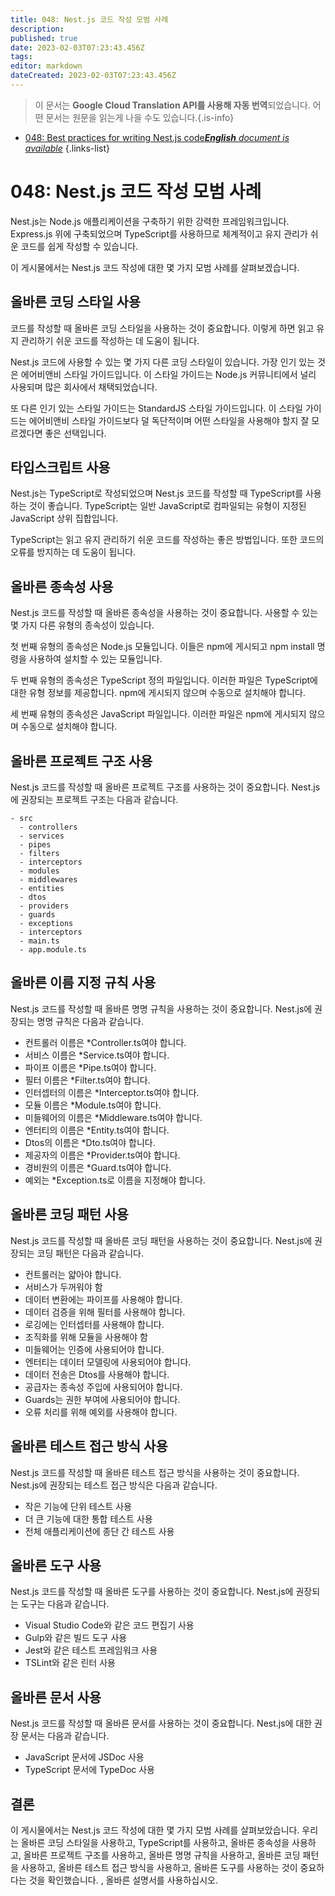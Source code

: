 ```yaml
---
title: 048: Nest.js 코드 작성 모범 사례
description: 
published: true
date: 2023-02-03T07:23:43.456Z
tags: 
editor: markdown
dateCreated: 2023-02-03T07:23:43.456Z
---
```


> 이 문서는 **Google Cloud Translation API를 사용해 자동 번역**되었습니다.
어떤 문서는 원문을 읽는게 나을 수도 있습니다.{.is-info}



- [048: Best practices for writing Nest.js code***English** document is available*](/en/Knowledge-base/Nest-js/Learning/048-best-practices-for-writing-nest-js-code)
{.links-list}


# 048: Nest.js 코드 작성 모범 사례

Nest.js는 Node.js 애플리케이션을 구축하기 위한 강력한 프레임워크입니다. Express.js 위에 구축되었으며 TypeScript를 사용하므로 체계적이고 유지 관리가 쉬운 코드를 쉽게 작성할 수 있습니다.

이 게시물에서는 Nest.js 코드 작성에 대한 몇 가지 모범 사례를 살펴보겠습니다.

## 올바른 코딩 스타일 사용

코드를 작성할 때 올바른 코딩 스타일을 사용하는 것이 중요합니다. 이렇게 하면 읽고 유지 관리하기 쉬운 코드를 작성하는 데 도움이 됩니다.

Nest.js 코드에 사용할 수 있는 몇 가지 다른 코딩 스타일이 있습니다. 가장 인기 있는 것은 에어비앤비 스타일 가이드입니다. 이 스타일 가이드는 Node.js 커뮤니티에서 널리 사용되며 많은 회사에서 채택되었습니다.

또 다른 인기 있는 스타일 가이드는 StandardJS 스타일 가이드입니다. 이 스타일 가이드는 에어비앤비 스타일 가이드보다 덜 독단적이며 어떤 스타일을 사용해야 할지 잘 모르겠다면 좋은 선택입니다.

## 타입스크립트 사용

Nest.js는 TypeScript로 작성되었으며 Nest.js 코드를 작성할 때 TypeScript를 사용하는 것이 좋습니다. TypeScript는 일반 JavaScript로 컴파일되는 유형이 지정된 JavaScript 상위 집합입니다.

TypeScript는 읽고 유지 관리하기 쉬운 코드를 작성하는 좋은 방법입니다. 또한 코드의 오류를 방지하는 데 도움이 됩니다.

## 올바른 종속성 사용

Nest.js 코드를 작성할 때 올바른 종속성을 사용하는 것이 중요합니다. 사용할 수 있는 몇 가지 다른 유형의 종속성이 있습니다.

첫 번째 유형의 종속성은 Node.js 모듈입니다. 이들은 npm에 게시되고 npm install 명령을 사용하여 설치할 수 있는 모듈입니다.

두 번째 유형의 종속성은 TypeScript 정의 파일입니다. 이러한 파일은 TypeScript에 대한 유형 정보를 제공합니다. npm에 게시되지 않으며 수동으로 설치해야 합니다.

세 번째 유형의 종속성은 JavaScript 파일입니다. 이러한 파일은 npm에 게시되지 않으며 수동으로 설치해야 합니다.

## 올바른 프로젝트 구조 사용

Nest.js 코드를 작성할 때 올바른 프로젝트 구조를 사용하는 것이 중요합니다. Nest.js에 권장되는 프로젝트 구조는 다음과 같습니다.

```
- src
  - controllers
  - services
  - pipes
  - filters
  - interceptors
  - modules
  - middlewares
  - entities
  - dtos
  - providers
  - guards
  - exceptions
  - interceptors
  - main.ts
  - app.module.ts
```

## 올바른 이름 지정 규칙 사용

Nest.js 코드를 작성할 때 올바른 명명 규칙을 사용하는 것이 중요합니다. Nest.js에 권장되는 명명 규칙은 다음과 같습니다.

- 컨트롤러 이름은 *Controller.ts여야 합니다.
- 서비스 이름은 *Service.ts여야 합니다.
- 파이프 이름은 *Pipe.ts여야 합니다.
- 필터 이름은 *Filter.ts여야 합니다.
- 인터셉터의 이름은 *Interceptor.ts여야 합니다.
- 모듈 이름은 *Module.ts여야 합니다.
- 미들웨어의 이름은 *Middleware.ts여야 합니다.
- 엔터티의 이름은 *Entity.ts여야 합니다.
- Dtos의 이름은 *Dto.ts여야 합니다.
- 제공자의 이름은 *Provider.ts여야 합니다.
- 경비원의 이름은 *Guard.ts여야 합니다.
- 예외는 *Exception.ts로 이름을 지정해야 합니다.

## 올바른 코딩 패턴 사용

Nest.js 코드를 작성할 때 올바른 코딩 패턴을 사용하는 것이 중요합니다. Nest.js에 권장되는 코딩 패턴은 다음과 같습니다.

- 컨트롤러는 얇아야 합니다.
- 서비스가 두꺼워야 함
- 데이터 변환에는 파이프를 사용해야 합니다.
- 데이터 검증을 위해 필터를 사용해야 합니다.
- 로깅에는 인터셉터를 사용해야 합니다.
- 조직화를 위해 모듈을 사용해야 함
- 미들웨어는 인증에 사용되어야 합니다.
- 엔터티는 데이터 모델링에 사용되어야 합니다.
- 데이터 전송은 Dtos를 사용해야 합니다.
- 공급자는 종속성 주입에 사용되어야 합니다.
- Guards는 권한 부여에 사용되어야 합니다.
- 오류 처리를 위해 예외를 사용해야 합니다.

## 올바른 테스트 접근 방식 사용

Nest.js 코드를 작성할 때 올바른 테스트 접근 방식을 사용하는 것이 중요합니다. Nest.js에 권장되는 테스트 접근 방식은 다음과 같습니다.

- 작은 기능에 단위 테스트 사용
- 더 큰 기능에 대한 통합 테스트 사용
- 전체 애플리케이션에 종단 간 테스트 사용

## 올바른 도구 사용

Nest.js 코드를 작성할 때 올바른 도구를 사용하는 것이 중요합니다. Nest.js에 권장되는 도구는 다음과 같습니다.

- Visual Studio Code와 같은 코드 편집기 사용
- Gulp와 같은 빌드 도구 사용
- Jest와 같은 테스트 프레임워크 사용
- TSLint와 같은 린터 사용

## 올바른 문서 사용

Nest.js 코드를 작성할 때 올바른 문서를 사용하는 것이 중요합니다. Nest.js에 대한 권장 문서는 다음과 같습니다.

- JavaScript 문서에 JSDoc 사용
- TypeScript 문서에 TypeDoc 사용

## 결론

이 게시물에서는 Nest.js 코드 작성에 대한 몇 가지 모범 사례를 살펴보았습니다. 우리는 올바른 코딩 스타일을 사용하고, TypeScript를 사용하고, 올바른 종속성을 사용하고, 올바른 프로젝트 구조를 사용하고, 올바른 명명 규칙을 사용하고, 올바른 코딩 패턴을 사용하고, 올바른 테스트 접근 방식을 사용하고, 올바른 도구를 사용하는 것이 중요하다는 것을 확인했습니다. , 올바른 설명서를 사용하십시오.
